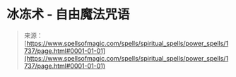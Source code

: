 <!--yml

category: 未分类

date: 2024-06-12 18:34:59

-->

# 冰冻术 - 自由魔法咒语

> 来源：[https://www.spellsofmagic.com/spells/spiritual_spells/power_spells/1737/page.html#0001-01-01](https://www.spellsofmagic.com/spells/spiritual_spells/power_spells/1737/page.html#0001-01-01)
